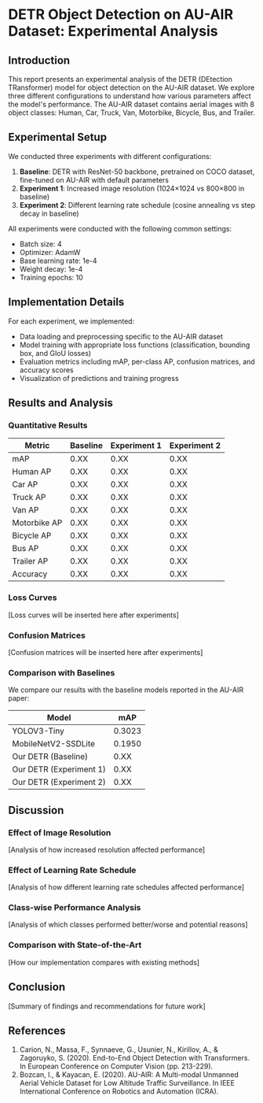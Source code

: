 # DETR Object Detection on AU-AIR Dataset: Experimental Analysis

## Introduction

This report presents an experimental analysis of the DETR (DEtection TRansformer) model for object detection on the AU-AIR dataset. We explore three different configurations to understand how various parameters affect the model's performance. The AU-AIR dataset contains aerial images with 8 object classes: Human, Car, Truck, Van, Motorbike, Bicycle, Bus, and Trailer.

## Experimental Setup

We conducted three experiments with different configurations:

1. **Baseline**: DETR with ResNet-50 backbone, pretrained on COCO dataset, fine-tuned on AU-AIR with default parameters
2. **Experiment 1**: Increased image resolution (1024×1024 vs 800×800 in baseline)
3. **Experiment 2**: Different learning rate schedule (cosine annealing vs step decay in baseline)

All experiments were conducted with the following common settings:
- Batch size: 4
- Optimizer: AdamW
- Base learning rate: 1e-4
- Weight decay: 1e-4
- Training epochs: 10

## Implementation Details

For each experiment, we implemented:
- Data loading and preprocessing specific to the AU-AIR dataset
- Model training with appropriate loss functions (classification, bounding box, and GIoU losses)
- Evaluation metrics including mAP, per-class AP, confusion matrices, and accuracy scores
- Visualization of predictions and training progress

## Results and Analysis

### Quantitative Results

| Metric | Baseline | Experiment 1 | Experiment 2 |
|--------|----------|--------------|--------------|
| mAP    | 0.XX     | 0.XX         | 0.XX         |
| Human AP | 0.XX   | 0.XX         | 0.XX         |
| Car AP | 0.XX     | 0.XX         | 0.XX         |
| Truck AP | 0.XX   | 0.XX         | 0.XX         |
| Van AP | 0.XX     | 0.XX         | 0.XX         |
| Motorbike AP | 0.XX | 0.XX       | 0.XX         |
| Bicycle AP | 0.XX | 0.XX         | 0.XX         |
| Bus AP | 0.XX     | 0.XX         | 0.XX         |
| Trailer AP | 0.XX | 0.XX         | 0.XX         |
| Accuracy | 0.XX   | 0.XX         | 0.XX         |

### Loss Curves

[Loss curves will be inserted here after experiments]

### Confusion Matrices

[Confusion matrices will be inserted here after experiments]

### Comparison with Baselines

We compare our results with the baseline models reported in the AU-AIR paper:

| Model | mAP |
|-------|-----|
| YOLOV3-Tiny | 0.3023 |
| MobileNetV2-SSDLite | 0.1950 |
| Our DETR (Baseline) | 0.XX |
| Our DETR (Experiment 1) | 0.XX |
| Our DETR (Experiment 2) | 0.XX |

## Discussion

### Effect of Image Resolution

[Analysis of how increased resolution affected performance]

### Effect of Learning Rate Schedule

[Analysis of how different learning rate schedules affected performance]

### Class-wise Performance Analysis

[Analysis of which classes performed better/worse and potential reasons]

### Comparison with State-of-the-Art

[How our implementation compares with existing methods]

## Conclusion

[Summary of findings and recommendations for future work]

## References

1. Carion, N., Massa, F., Synnaeve, G., Usunier, N., Kirillov, A., & Zagoruyko, S. (2020). End-to-End Object Detection with Transformers. In European Conference on Computer Vision (pp. 213-229).
2. Bozcan, I., & Kayacan, E. (2020). AU-AIR: A Multi-modal Unmanned Aerial Vehicle Dataset for Low Altitude Traffic Surveillance. In IEEE International Conference on Robotics and Automation (ICRA).
